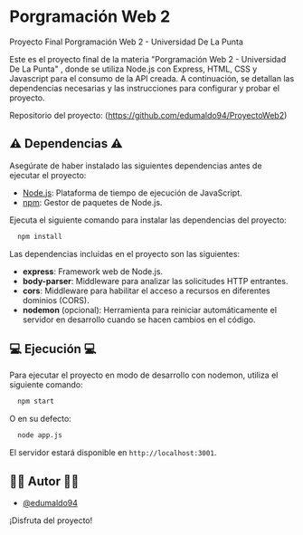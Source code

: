 # Porgramación Web 2
Proyecto Final Porgramación Web 2 - Universidad De La Punta 

Este es el proyecto final de la materia "Porgramación Web 2 - Universidad De La Punta" , donde se utiliza Node.js con Express, HTML, CSS y Javascript para el consumo de la API creada. A continuación, se detallan las dependencias necesarias y las instrucciones para configurar y probar el proyecto.

Repositorio del proyecto: (https://github.com/edumaldo94/ProyectoWeb2)

## ⚠ Dependencias ⚠

Asegúrate de haber instalado las siguientes dependencias antes de ejecutar el proyecto:

- [Node.js](https://nodejs.org/): Plataforma de tiempo de ejecución de JavaScript.
- [npm](https://www.npmjs.com/): Gestor de paquetes de Node.js.

Ejecuta el siguiente comando para instalar las dependencias del proyecto:

```bash
  npm install
```

Las dependencias incluidas en el proyecto son las siguientes:

- **express**: Framework web de Node.js.
- **body-parser**: Middleware para analizar las solicitudes HTTP entrantes.
- **cors**: Middleware para habilitar el acceso a recursos en diferentes dominios (CORS).
- **nodemon** (opcional): Herramienta para reiniciar automáticamente el servidor en desarrollo cuando se hacen cambios en el código.




## 💻 Ejecución 💻

Para ejecutar el proyecto en modo de desarrollo con nodemon, utiliza el siguiente comando:

```bash
  npm start
```

O en su defecto:

```bash
  node app.js
```

El servidor estará disponible en `http://localhost:3001`.


## 👨‍💻 Autor 👨‍💻

- [@edumaldo94](https://github.com/edumaldo94)


¡Disfruta del proyecto!
